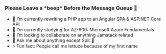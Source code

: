 ### Please Leave a \*beep\* Before the Message Queue 👋 

- 🔭 I’m currently rewriting a PHP app to an Angular SPA & ASP.NET Core API
- 🌱 I’m currently studying for AZ-900: Microsoft Azure Fundamentals
- 👯 I’m looking to collaborate on anything Jamstack related
- 💬 Ask me about anything except Solr 🤔
- ⚡ Fun fact: People call me lettuce because of my first name

<!--
**romayneeastmond/romayneeastmond** is a ✨ _special_ ✨ repository because its `README.md` (this file) appears on your GitHub profile.

Here are some ideas to get you started:

- 🔭 I’m currently working on ...
- 🌱 I’m currently learning ...
- 👯 I’m looking to collaborate on ...
- 🤔 I’m looking for help with ...
- 💬 Ask me about ...
- 📫 How to reach me: ...
- 😄 Pronouns: ...
- ⚡ Fun fact: ...
-->
